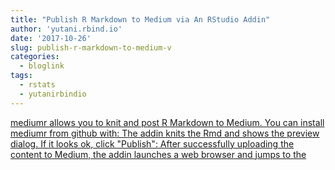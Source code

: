 ```yaml
---
title: "Publish R Markdown to Medium via An RStudio Addin"
author: 'yutani.rbind.io'
date: '2017-10-26'
slug: publish-r-markdown-to-medium-v
categories:
  - bloglink
tags:
  - rstats
  - yutanirbindio
---
```


[mediumr allows you to knit and post R Markdown to Medium. You can install mediumr from github with: The addin knits the Rmd and shows the preview dialog. If it looks ok, click "Publish": After successfully uploading the content to Medium, the addin launches a web browser and jumps to the<i class="fas fa-external-link-alt"></i>](https://yutani.rbind.io/post/2017-10-26-post-to-medium/)

